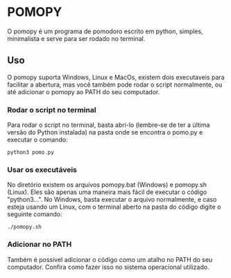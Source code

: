 # POMOPY

O pomopy é um programa de pomodoro escrito em python, simples, minimalista e serve para ser rodado no terminal.

## Uso

O pomopy suporta Windows, Linux e MacOs, existem dois executaveis para facilitar a abertura, mas você também pode rodar o script normalmente, ou até adicionar o pomopy ao PATH do seu computador.

### Rodar o script no terminal

Para rodar o script no terminal, basta abri-lo (lembre-se de ter a última versão do Python instalada) na pasta onde se encontra o pomo.py e executar o comando:

```
python3 pomo.py
```
### Usar os executáveis

No diretório existem os arquivos pomopy.bat (Windows) e pomopy.sh (Linux). Eles são apenas uma maneira mais fácil de executar o código "python3...". No Windows, basta executar o arquivo normalmente, e caso esteja usando um Linux, com o terminal aberto na pasta do código digite o seguinte comando:
```
./pomopy.sh
```
### Adicionar no PATH
Também é possivel adicionar o código como um atalho no PATH do seu computador. Confira como fazer isso no sistema operacional utilizado.